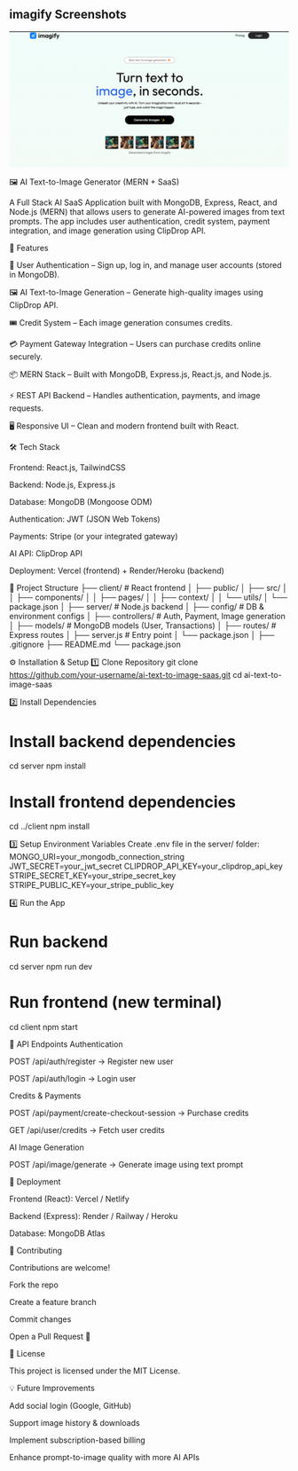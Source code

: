 ## imagify Screenshots

![Home Page](./client/public/home.png)

🖼️ AI Text-to-Image Generator (MERN + SaaS)

A Full Stack AI SaaS Application built with MongoDB, Express, React, and Node.js (MERN) that allows users to generate AI-powered images from text prompts.
The app includes user authentication, credit system, payment integration, and image generation using ClipDrop API.

🚀 Features

🔐 User Authentication – Sign up, log in, and manage user accounts (stored in MongoDB).

🖼️ AI Text-to-Image Generation – Generate high-quality images using ClipDrop API.

🎟️ Credit System – Each image generation consumes credits.

💳 Payment Gateway Integration – Users can purchase credits online securely.

📦 MERN Stack – Built with MongoDB, Express.js, React.js, and Node.js.

⚡ REST API Backend – Handles authentication, payments, and image requests.

🖥️ Responsive UI – Clean and modern frontend built with React.

🛠️ Tech Stack

Frontend: React.js, TailwindCSS

Backend: Node.js, Express.js

Database: MongoDB (Mongoose ODM)

Authentication: JWT (JSON Web Tokens)

Payments: Stripe (or your integrated gateway)

AI API: ClipDrop API

Deployment: Vercel (frontend) + Render/Heroku (backend)

📂 Project Structure
├── client/           # React frontend
│   ├── public/
│   ├── src/
│   │   ├── components/
│   │   ├── pages/
│   │   ├── context/
│   │   └── utils/
│   └── package.json
│
├── server/           # Node.js backend
│   ├── config/       # DB & environment configs
│   ├── controllers/  # Auth, Payment, Image generation
│   ├── models/       # MongoDB models (User, Transactions)
│   ├── routes/       # Express routes
│   ├── server.js     # Entry point
│   └── package.json
│
├── .gitignore
├── README.md
└── package.json

⚙️ Installation & Setup
1️⃣ Clone Repository
git clone https://github.com/your-username/ai-text-to-image-saas.git
cd ai-text-to-image-saas

2️⃣ Install Dependencies
# Install backend dependencies
cd server
npm install

# Install frontend dependencies
cd ../client
npm install

3️⃣ Setup Environment Variables
Create .env file in the server/ folder:
MONGO_URI=your_mongodb_connection_string
JWT_SECRET=your_jwt_secret
CLIPDROP_API_KEY=your_clipdrop_api_key
STRIPE_SECRET_KEY=your_stripe_secret_key
STRIPE_PUBLIC_KEY=your_stripe_public_key

4️⃣ Run the App
# Run backend
cd server
npm run dev

# Run frontend (new terminal)
cd client
npm start

🧪 API Endpoints
Authentication

POST /api/auth/register → Register new user

POST /api/auth/login → Login user

Credits & Payments

POST /api/payment/create-checkout-session → Purchase credits

GET /api/user/credits → Fetch user credits

AI Image Generation

POST /api/image/generate → Generate image using text prompt

📌 Deployment

Frontend (React): Vercel / Netlify

Backend (Express): Render / Railway / Heroku

Database: MongoDB Atlas

🤝 Contributing

Contributions are welcome!

Fork the repo

Create a feature branch

Commit changes

Open a Pull Request 🚀

📜 License

This project is licensed under the MIT License.

💡 Future Improvements

Add social login (Google, GitHub)

Support image history & downloads

Implement subscription-based billing

Enhance prompt-to-image quality with more AI APIs
